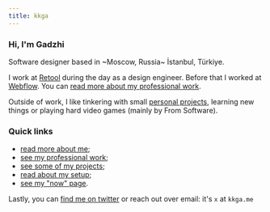 ```yaml
---
title: kkga
---
```


### Hi, I'm Gadzhi

Software designer based in ~Moscow, Russia~ İstanbul, Türkiye.

I work at [Retool](https://retool.com) during the day as a design engineer.
Before that I worked at [Webflow](https://webflow.com). You can
[read more about my professional work](work.md).

Outside of work, I like tinkering with small [personal projects](projects),
learning new things or playing hard video games (mainly by From Software).

### Quick links

- [read more about me](about);
- [see my professional work](work);
- [see some of my projects](projects);
- [read about my setup](uses);
- [see my "now" page](now).

Lastly, you can [find me on twitter](https://twitter.com/@kkga_) or reach out
over email: it's `x` at `kkga.me`
